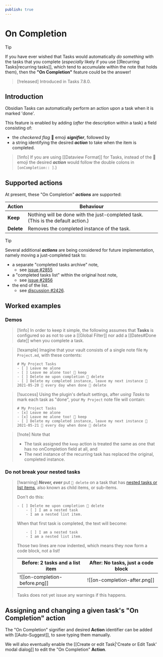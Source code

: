 ```yaml
---
publish: true
---
```


# On Completion

> [!tip]
> If you have ever wished that Tasks would automatically *do something* with the tasks that you complete (*especially* likely if you use [[Recurring Tasks|recurring tasks]], which tend to accumulate within the note that holds them), then the **"On Completion"** feature could be the answer!

> [!released]
> Introduced in Tasks 7.8.0.

## Introduction

Obsidian Tasks can automatically perform an action upon a task when it is marked 'done'.

This feature is enabled by adding (*after* the description within a task) a field consisting of:

- the *checkered flag* 🏁 emoji ***signifier***, followed by
- a string identifying the desired ***action*** to take when the item is completed.

> [!info]
> If you are using [[Dataview Format]] for Tasks,  instead of the 🏁 emoji the desired ***action*** would follow the double colons in `[onCompletion:: ]`.)

## Supported actions

At present, these "On Completion" ***actions*** are supported:

| Action     | Behaviour                                                                         |
| ---------- | --------------------------------------------------------------------------------- |
| **Keep**   | Nothing will be done with the just-completed task.  (This is the default action.) |
| **Delete** | Removes the completed instance of the task.                                       |

> [!tip]
> Several additional ***actions*** are being considered for future implementation, namely moving a just-completed task to:
>
> - a separate "completed tasks archive" note,
>   - see [issue #2855](https://github.com/obsidian-tasks-group/obsidian-tasks/issues/2855)
> - a "completed tasks list" within the original host note,
>   - see [issue #2856](https://github.com/obsidian-tasks-group/obsidian-tasks/issues/2856)
> - the end of the list.
>   - see [discussion #2426](https://github.com/obsidian-tasks-group/obsidian-tasks/discussions/2426).

## Worked examples

### Demos

> [!info]
> In order to keep it simple, the following assumes that **Tasks** is configured so as not to use a [[Global Filter]] nor  add a [[Dates#Done date]] when you complete a task.

> [!example] Imagine that your vault consists of a single note file `My Project.md`, with these contents:
>
> ```text
> # My Project Tasks
> - [ ] Leave me alone
> - [ ] Leave me alone too! 🏁 keep
> - [ ] Delete me upon completion 🏁 delete
> - [ ] Delete my completed instance, leave my next instance 📅 2021-05-20 🔁 every day when done 🏁 delete
> ```

> [!success] Using the plugin's default settings, after *using Tasks* to mark each task as "done", your `My Project` note file will contain:
>
> ```text
> # My Project Tasks
> - [x] Leave me alone
> - [x] Leave me alone too! 🏁 keep
> - [ ] Delete my completed instance, leave my next instance 📅 2021-05-21 🔁 every day when done 🏁 delete
> ```

> [!note] Note that
>
> - The task assigned the `keep` action is treated the same as one that has no onCompletion field at all, and
> - The next instance of the recurring task has replaced the original, completed instance.

### Do not break your nested tasks

> [!warning] ***Never, ever*** put `🏁 delete` on a task that has [nested tasks or list items](https://help.obsidian.md/Editing+and+formatting/Basic+formatting+syntax#Nesting+lists), also known as child items, or sub-items.
>
> Don't do this:
>
> ```text
> - [ ] Delete me upon completion 🏁 delete
>     - [ ] I am a nested task
>     - I am a nested list item.
> ```
>
> When that first task is completed, the text will become:
>
> ```text
>     - [ ] I am a nested task
>     - I am a nested list item.
> ```
>
> Those two lines are now indented, which means they now form a code block, not a list!
>
> | Before: 2 tasks and a list item | After: No tasks, just a code block |
> | ------------------------------- | ---------------------------------- |
> | ![[on-completion-before.png]]   | ![[on-completion-after.png]]       |
>
> Tasks does not yet issue any warnings if this happens.

## Assigning and changing a given task's "On Completion" action

The "On Completion" signifier and desired **Action** identifier can be added with [[Auto-Suggest]], to save typing them manually.

We will also eventually enable the [[Create or edit Task|'Create or Edit Task' modal dialog]] to edit the "On Completion" **Action**.
